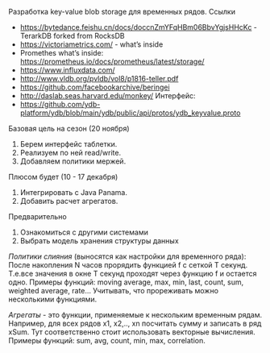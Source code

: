 Разработка key-value blob storage для временных рядов.
Ссылки
* https://bytedance.feishu.cn/docs/doccnZmYFqHBm06BbvYgjsHHcKc - TerarkDB forked from RocksDB
* https://victoriametrics.com/ - what’s inside
* Promethes what’s inside: https://prometheus.io/docs/prometheus/latest/storage/
* https://www.influxdata.com/
* http://www.vldb.org/pvldb/vol8/p1816-teller.pdf
* https://github.com/facebookarchive/beringei
* http://daslab.seas.harvard.edu/monkey/
Интерфейс:
* https://github.com/ydb-platform/ydb/blob/main/ydb/public/api/protos/ydb_keyvalue.proto

Базовая цель на сезон (20 ноября)
1. Берем интерфейс таблетки.
1. Реализуем по ней read/write.
1. Добавляем политики мержей.

Плюсом будет (10 - 17 декабря)
1. Интегрировать с Java Panama.
1. Добавить расчет агрегатов.

Предварительно
1. Ознакомиться с другими системами
1. Выбрать модель хранения структуры данных

_Политики слияния_ (выносятся как настройки для временного ряда):
После накопления N часов прорядить функцией f с сеткой T секунд. Т.е.все значения в окне T секунд проходят через функцию f и остается одно.
Примеры функций: moving average, max, min, last, count, sum, weighted average, rate…
Учитывать, что прореживать можно несколькими функциями.

_Агрегаты_ - это функции, применяемые к нескольким временным рядам. Например, для всех рядов x1, x2,.., xn посчитать сумму и записать в ряд xSum. Тут соответственно стоит использовать векторные вычисления.
Примеры функций: sum, avg, count, min, max, correlation.


